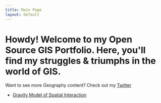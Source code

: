 ```yaml
---
title: Main Page
layout: default
---
```



# Howdy! Welcome to my Open Source GIS Portfolio. Here, you'll find my struggles & triumphs in the world of GIS.

Want to see more Geography content? Check out my [Twitter](https://twitter.com/daptx) 

- [Gravity Model of Spatial Interaction](gravity/gravity.md)
